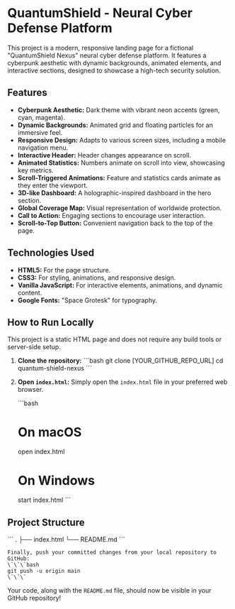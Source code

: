 # QuantumShield - Neural Cyber Defense Platform

This project is a modern, responsive landing page for a fictional "QuantumShield Nexus" neural cyber defense platform. It features a cyberpunk aesthetic with dynamic backgrounds, animated elements, and interactive sections, designed to showcase a high-tech security solution.

## Features

- **Cyberpunk Aesthetic:** Dark theme with vibrant neon accents (green, cyan, magenta).
- **Dynamic Backgrounds:** Animated grid and floating particles for an immersive feel.
- **Responsive Design:** Adapts to various screen sizes, including a mobile navigation menu.
- **Interactive Header:** Header changes appearance on scroll.
- **Animated Statistics:** Numbers animate on scroll into view, showcasing key metrics.
- **Scroll-Triggered Animations:** Feature and statistics cards animate as they enter the viewport.
- **3D-like Dashboard:** A holographic-inspired dashboard in the hero section.
- **Global Coverage Map:** Visual representation of worldwide protection.
- **Call to Action:** Engaging sections to encourage user interaction.
- **Scroll-to-Top Button:** Convenient navigation back to the top of the page.

## Technologies Used

- **HTML5:** For the page structure.
- **CSS3:** For styling, animations, and responsive design.
- **Vanilla JavaScript:** For interactive elements, animations, and dynamic content.
- **Google Fonts:** "Space Grotesk" for typography.

## How to Run Locally

This project is a static HTML page and does not require any build tools or server-side setup.

1.  **Clone the repository:**
    \`\`\`bash
    git clone [YOUR_GITHUB_REPO_URL]
    cd quantum-shield-nexus
    \`\`\`
2.  **Open `index.html`:**
    Simply open the `index.html` file in your preferred web browser.

    \`\`\`bash

    # On macOS

    open index.html

    # On Windows

    start index.html
    \`\`\`

## Project Structure

\`\`\`
.
├── index.html
└── README.md
\`\`\`

    Finally, push your committed changes from your local repository to GitHub:
    \`\`\`bash
    git push -u origin main
    \`\`\`

Your code, along with the `README.md` file, should now be visible in your GitHub repository!
